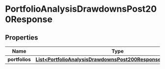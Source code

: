 

# PortfolioAnalysisDrawdownsPost200Response


## Properties

| Name | Type | Description | Notes |
|------------ | ------------- | ------------- | -------------|
|**portfolios** | [**List&lt;PortfolioAnalysisDrawdownsPost200ResponsePortfoliosInner&gt;**](PortfolioAnalysisDrawdownsPost200ResponsePortfoliosInner.md) |  |  |



